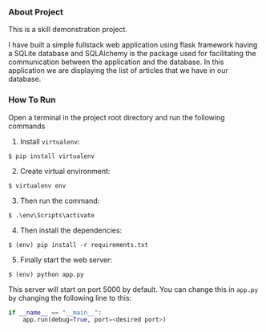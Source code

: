 ### About Project 

This is a skill demonstration project.

I have built a simple fullstack web application using flask framework having a SQLite database and SQLAlchemy is the 
package used for facilitating the communication between the application and the database. In this application we are displaying the list of articles that we have in our database.


### How To Run

Open a terminal in the project root directory and run the following commands 

1. Install `virtualenv`:
```
$ pip install virtualenv
```

2. Create virtual environment:
```
$ virtualenv env
```

3. Then run the command:
```
$ .\env\Scripts\activate
```

4. Then install the dependencies:
```
$ (env) pip install -r requirements.txt
```

5. Finally start the web server:
```
$ (env) python app.py
```

This server will start on port 5000 by default. You can change this in `app.py` by changing the following line to this:

```python
if __name__ == "__main__":
    app.run(debug=True, port=<desired port>)
```